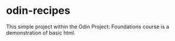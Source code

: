 # odin-recipes

This simple project within the Odin Project: Foundations course is a demonstration of basic html.